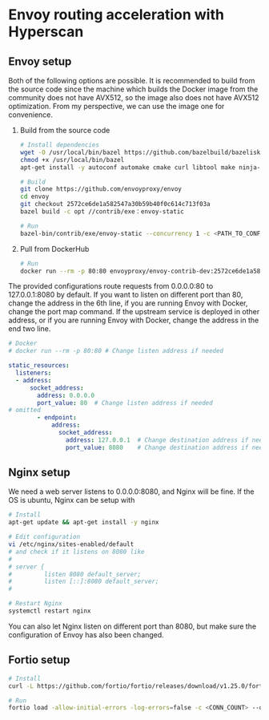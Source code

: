 # Envoy routing acceleration with Hyperscan

## Envoy setup

Both of the following options are possible. It is recommended to build from the source code since the machine which builds the Docker image from the community does not have AVX512, so the image also does not have AVX512 optimization. From my perspective, we can use the image one for convenience.

1. Build from the source code

   ```sh
   # Install dependencies
   wget -O /usr/local/bin/bazel https://github.com/bazelbuild/bazelisk/releases/latest/download/bazelisk-linux-$([ $(uname -m) = "aarch64" ] && echo "arm64" || echo "amd64")
   chmod +x /usr/local/bin/bazel
   apt-get install -y autoconf automake cmake curl libtool make ninja-build patch python3-pip unzip virtualenv

   # Build
   git clone https://github.com/envoyproxy/envoy
   cd envoy
   git checkout 2572ce6de1a582547a30b59b40f0c614c713f03a
   bazel build -c opt //contrib/exe：envoy-static

   # Run
   bazel-bin/contrib/exe/envoy-static --concurrency 1 -c <PATH_TO_CONF>
   ```

2. Pull from DockerHub

   ```sh
   # Run
   docker run --rm -p 80:80 envoyproxy/envoy-contrib-dev:2572ce6de1a582547a30b59b40f0c614c713f03a --concurrency 1 --config-yaml "$(cat <PATH_TO_CONF>)"
   ```

The provided configurations route requests from 0.0.0.0:80 to 127.0.0.1:8080 by default. If you want to listen on different port than 80, change the address in the 6th line, if you are running Envoy with Docker, change the port map command. If the upstream service is deployed in other address, or if you are running Envoy with Docker, change the address in the end two line.

```yaml
# Docker
# docker run --rm -p 80:80 # Change listen address if needed

static_resources:
  listeners:
  - address:
      socket_address:
        address: 0.0.0.0
        port_value: 80  # Change listen address if needed
# omitted
        - endpoint:
            address:
              socket_address:
                address: 127.0.0.1  # Change destination address if needed
                port_value: 8080    # Change destination address if needed
```

## Nginx setup

We need a web server listens to 0.0.0.0:8080, and Nginx will be fine. If the OS is ubuntu, Nginx can be setup with

```sh
# Install
apt-get update && apt-get install -y nginx

# Edit configuration
vi /etc/nginx/sites-enabled/default
# and check if it listens on 8080 like
#
# server {
#         listen 8080 default_server;
#         listen [::]:8080 default_server;
#

# Restart Nginx
systemctl restart nginx
```

You can also let Nginx listen on different port than 8080, but make sure the configuration of Envoy has also been changed.

## Fortio setup

```sh
# Install
curl -L https://github.com/fortio/fortio/releases/download/v1.25.0/fortio-linux_x64-1.25.0.tgz | tar -C / -xvzpf -

# Run
fortio load -allow-initial-errors -log-errors=false -c <CONN_COUNT> --qps 0 -t 60s http://127.0.0.1/
```
